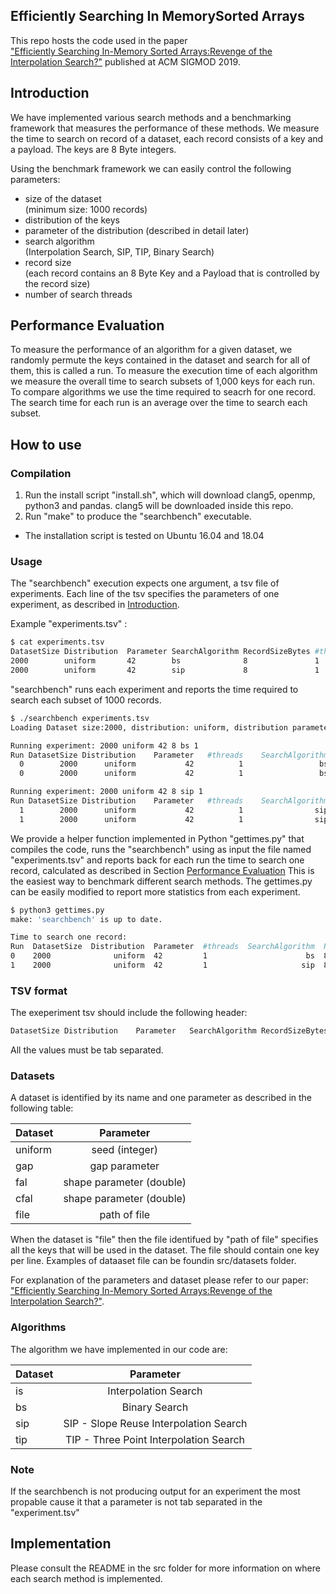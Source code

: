 ## Efficiently Searching In MemorySorted Arrays
This repo hosts the code used in the paper   
["Efficiently Searching In-Memory Sorted Arrays:Revenge of the Interpolation 
Search?"](http://pages.cs.wisc.edu/~jignesh/publ/Revenge_of_the_Interpolation_Search.pdf) published at ACM SIGMOD 2019.

## Introduction
We have implemented various search methods and a benchmarking framework that
measures the performance of these methods. We measure the time to search on record of 
a dataset, each record consists of a key and a payload. The keys are 8 Byte integers.

Using the benchmark framework we can easily control the following parameters:
+ size of the dataset  
  (minimum size: 1000 records)
+ distribution of the keys
+ parameter of the distribution (described in detail later)
+ search algorithm  
    (Interpolation Search, SIP, TIP, Binary Search)  
+ record size  
    (each record contains an 8 Byte Key and a Payload that is controlled by the record size)
+ number of search threads

## Performance Evaluation
To measure the performance of an algorithm for a given dataset, we randomly
permute the keys contained in the dataset and search for all of them, this is
called a run.
To measure the execution time of each algorithm we measure the overall time to search
subsets of 1,000 keys for each run. To compare algorithms we use the time required to 
seacrh for one record.  The search time for each run is an average over the time 
to search each subset.

## How to use
### Compilation
1) Run the install script "install.sh", which will download clang5, openmp,
   python3 and pandas. clang5 will be downloaded inside this repo.
2) Run "make" to produce the "searchbench" executable.

+ The installation script is tested on Ubuntu 16.04 and 18.04

### Usage
The "searchbench" execution expects one argument, a tsv file of
experiments. Each line of the tsv specifies the parameters of one experiment,
as described in  [Introduction](#introduction).

Example "experiments.tsv" :
```bash
$ cat experiments.tsv
DatasetSize Distribution  Parameter SearchAlgorithm RecordSizeBytes #threads
2000        uniform       42        bs              8               1
2000        uniform       42        sip             8               1
```
"searchbench" runs each experiment and reports the time required to search each subset of 1000 records.
```bash
$ ./searchbench experiments.tsv
Loading Dataset size:2000, distribution: uniform, distribution parameter: 42

Running experiment: 2000 uniform 42 8 bs 1
Run	DatasetSize	Distribution	Parameter	#threads	SearchAlgorithm	RecordSizeBytes	TimeNS	
  0	       2000	     uniform	       42	       1	             bs	              8	130.34	
  0	       2000	     uniform	       42	       1	             bs	              8	120.16	

Running experiment: 2000 uniform 42 8 sip 1
Run	DatasetSize	Distribution	Parameter	#threads	SearchAlgorithm	RecordSizeBytes	TimeNS	
  1	       2000	     uniform	       42	       1	            sip	              8	 77.27	
  1	       2000	     uniform	       42	       1	            sip	              8	65.243
```

We provide a helper function implemented in Python "gettimes.py" that compiles the code,
runs the "searchbench" using as input the file named "experiments.tsv" and reports back for each run
the time to search one record, calculated as described in Section [Performance Evaluation](#performance-evaluation)
This is the easiest way to benchmark different search methods. The gettimes.py can be easily modified to report more
statistics from each experiment.
```bash
$ python3 gettimes.py 
make: 'searchbench' is up to date.

Time to search one record:
Run  DatasetSize  Distribution  Parameter  #threads  SearchAlgorithm  RecordSizeBytes
0    2000              uniform  42         1                      bs  8                  112.695
1    2000              uniform  42         1                     sip  8                   64.251
```


### TSV format
The exeperiment tsv should include the following header:
```bash
DatasetSize	Distribution	Parameter	SearchAlgorithm	RecordSizeBytes	#threads
```
All the values must be tab separated.

### Datasets
A dataset is identified by its name and one parameter as described in the following table:

| Dataset       | Parameter                 |
| ------------- |:-------------:            |
| uniform       | seed (integer)            |
| gap           | gap parameter             |
| fal           | shape parameter (double)  |
| cfal          | shape parameter (double)  |
| file          | path of file              |

When the dataset is "file" then the file identifued by "path of file" specifies all the keys that
will be used in the dataset. The file should contain one key per line. Examples of dataaset file
can be foundin src/datasets folder.

For explanation of the parameters and dataset please refer to our paper: ["Efficiently Searching In-Memory Sorted Arrays:Revenge of the Interpolation 
Search?"](http://pages.cs.wisc.edu/~jignesh/publ/Revenge_of_the_Interpolation_Search.pdf).

### Algorithms

The algorithm we have implemented in our code are:

| Dataset       | Parameter                      |
| ------------- |:-------------:                  |
| is            | Interpolation Search            |
| bs            | Binary Search                    |
| sip           | SIP - Slope Reuse Interpolation Search    |
| tip           | TIP - Three Point Interpolation Search    |


### Note
If the searchbench is not producing output for an experiment the most propable cause it that a parameter is not
tab separated in the "experiment.tsv"

## Implementation
Please consult the README in the src folder for more information on where each search method is implemented.
